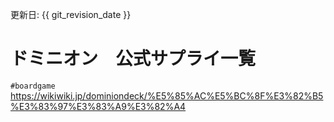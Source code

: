 更新日: {{ git_revision_date }}

# ドミニオン　公式サプライ一覧
`#boardgame`
https://wikiwiki.jp/dominiondeck/%E5%85%AC%E5%BC%8F%E3%82%B5%E3%83%97%E3%83%A9%E3%82%A4